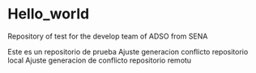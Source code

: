 # Hello_world
Repository of test for the develop team of ADSO from SENA

Este es un repositorio de prueba
Ajuste generacion conflicto repositorio local
Ajuste generacion de conflicto repositorio remotu
